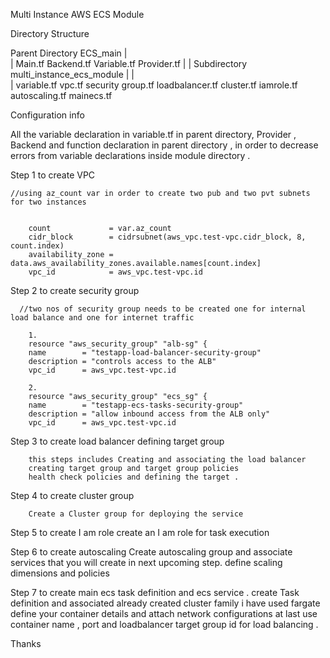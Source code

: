 Multi Instance AWS ECS Module 

Directory Structure 

Parent Directory ECS_main
|			
|
Main.tf
Backend.tf
Variable.tf
Provider.tf
|
|
         Subdirectory  multi_instance_ecs_module
        						|
						|	
						|
						variable.tf
						vpc.tf
						security group.tf
						loadbalancer.tf
						cluster.tf
						iamrole.tf
						autoscaling.tf
						mainecs.tf

Configuration info 

All the variable declaration in variable.tf in parent directory,
Provider , Backend and function declaration in parent directory , in order to decrease errors from variable declarations inside module directory .

Step 1 to create VPC

	//using az_count var in order to create two pub and two pvt subnets for two instances


		count             = var.az_count
  		cidr_block        = cidrsubnet(aws_vpc.test-vpc.cidr_block, 8, count.index)
  		availability_zone = data.aws_availability_zones.available.names[count.index]
  		vpc_id            = aws_vpc.test-vpc.id



Step 2 to create security group

      //two nos of security group needs to be created one for internal load balance and one for internet traffic 

      	1.
		resource "aws_security_group" "alb-sg" {
  		name        = "testapp-load-balancer-security-group"
  		description = "controls access to the ALB"
  		vpc_id      = aws_vpc.test-vpc.id
  		
  		2.
  		resource "aws_security_group" "ecs_sg" {
  		name        = "testapp-ecs-tasks-security-group"
  		description = "allow inbound access from the ALB only"
  		vpc_id      = aws_vpc.test-vpc.id


Step 3 to create load balancer defining target group 

		this steps includes Creating and associating the load balancer
		creating target group and target group policies 
		health check policies and defining the target .

Step 4 to create cluster group 

		Create a Cluster group for deploying the service 


Step 5 to create I am role 
		create an I am role for task execution 

Step 6 to create autoscaling 
		Create autoscaling group and associate services that you will create in next upcoming step. 
		define scaling dimensions and policies 

Step 7 to create main ecs task definition and ecs service .
        create Task definition and associated already created cluster family 
        i have used fargate 
        define your container details and attach network configurations 
        at last use container name , port and loadbalancer target group id for load balancing .
      

Thanks 